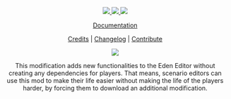 <p align="center">
    <a href="https://github.com/RevoArma3/3den-Enhanced">
        <img src="https://img.shields.io/github/repo-size/RevoArma3/3den-Enhanced.svg?label=Repo%20Size&style=flat-square">
    </a>
    <a href="https://github.com/RevoArma3/3den-Enhanced/pulse">
        <img src="https://img.shields.io/github/commit-activity/m/RevoArma3/3den-Enhanced.svg?label=Commit%20Activity&style=flat-square">
    </a>
        <a href="https://steamcommunity.com/sharedfiles/filedetails/?id=623475643">
        <img src="https://img.shields.io/steam/subscriptions/623475643.svg?color=darkgreen&label=Steam%20Subscriptions&style=flat-square">
    </a>
</p>
<p align="center">
    <a href="https://github.com/R3voA3/3den-Enhanced/wiki/">Documentation</a>
</p>

<p align="center">
    <a href="https://github.com/R3voA3/3den-Enhanced/blob/master/CONTRIBUTORS.md">Credits</a> |
    <a href="https://github.com/R3voA3/3den-Enhanced/blob/master/CHANGELOG.md">Changelog</a> |
    <a href="https://github.com/R3voA3/3den-Enhanced/blob/master/CONTRIBUTING.md">Contribute</a>
</p>

<p align="center">
    <img src="https://github.com/R3voA3/3den-Enhanced/blob/master/wiki/wikiLogo.png">
</p>

<p align="center">
This modification adds new functionalities to the Eden Editor without creating any dependencies for players. That means, scenario editors can use this mod to make their life easier without making the life of the players harder, by forcing them to download an additional modification.
</p>